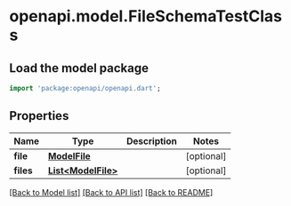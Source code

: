# openapi.model.FileSchemaTestClass

## Load the model package
```dart
import 'package:openapi/openapi.dart';
```

## Properties
Name | Type | Description | Notes
------------ | ------------- | ------------- | -------------
**file** | [**ModelFile**](ModelFile.md) |  | [optional] 
**files** | [**List&lt;ModelFile&gt;**](ModelFile.md) |  | [optional] 

[[Back to Model list]](../README.md#documentation-for-models) [[Back to API list]](../README.md#documentation-for-api-endpoints) [[Back to README]](../README.md)


